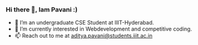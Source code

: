 ### Hi there 👋, Iam Pavani :)

- 🔭 I’m an undergraduate CSE Student at IIIT-Hyderabad.
- 🌱 I’m currently interested in Webdevelopment and competitive coding.
- :mailbox: Reach out to me at aditya.pavani@students.iiit.ac.in
 
 
